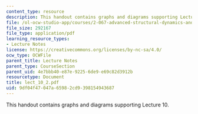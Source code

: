 ```yaml
---
content_type: resource
description: This handout contains graphs and diagrams supporting Lecture 10.
file: /ol-ocw-studio-app/courses/2-067-advanced-structural-dynamics-and-acoustics-13-811-spring-2004/9df04f47047a65982cd9398154943687_lect_10_2.pdf
file_size: 292167
file_type: application/pdf
learning_resource_types:
- Lecture Notes
license: https://creativecommons.org/licenses/by-nc-sa/4.0/
ocw_type: OCWFile
parent_title: Lecture Notes
parent_type: CourseSection
parent_uid: 4e7bbb40-e87e-9225-6de9-e69c82d3912b
resourcetype: Document
title: lect_10_2.pdf
uid: 9df04f47-047a-6598-2cd9-398154943687
---
```

This handout contains graphs and diagrams supporting Lecture 10.